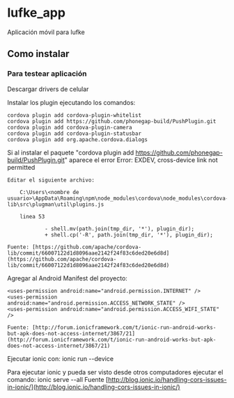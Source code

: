 # lufke_app
Aplicación móvil para lufke

## Como instalar

### Para testear aplicación

Descargar drivers de celular

Instalar los plugin ejecutando los comandos:
```
cordova plugin add cordova-plugin-whitelist
cordova plugin add https://github.com/phonegap-build/PushPlugin.git
cordova plugin add cordova-plugin-camera
cordova plugin add cordova-plugin-statusbar
cordova plugin add org.apache.cordova.dialogs
```

Si al instalar el paquete "cordova plugin add https://github.com/phonegap-build/PushPlugin.git" aparece el error
	Error: EXDEV, cross-device link not permitted 
	
	Editar el siguiente archivo:
```
	C:\Users\<nombre de usuario>\AppData\Roaming\npm\node_modules\cordova\node_modules\cordova-lib\src\plugman\util\plugins.js
```


		linea 53
```
			- shell.mv(path.join(tmp_dir, '*'), plugin_dir);
			+ shell.cp('-R', path.join(tmp_dir, '*'), plugin_dir);
```

	Fuente: [https://github.com/apache/cordova-lib/commit/66007122d1d8096aae2142f24f83c6ded20e6d8d](https://github.com/apache/cordova-lib/commit/66007122d1d8096aae2142f24f83c6ded20e6d8d)

Agregar al Android Manifest del proyecto:
```
<uses-permission android:name="android.permission.INTERNET" />
<uses-permission android:name="android.permission.ACCESS_NETWORK_STATE" />
<uses-permission android:name="android.permission.ACCESS_WIFI_STATE" />		
```
	Fuente: [http://forum.ionicframework.com/t/ionic-run-android-works-but-apk-does-not-access-internet/3867/21](http://forum.ionicframework.com/t/ionic-run-android-works-but-apk-does-not-access-internet/3867/21)
	
Ejecutar ionic con: ionic run --device

Para ejecutar ionic y pueda ser visto desde otros computadores ejecutar el comando: ionic serve --all
	Fuente [http://blog.ionic.io/handling-cors-issues-in-ionic/](http://blog.ionic.io/handling-cors-issues-in-ionic/)
